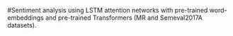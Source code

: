 #Sentiment analysis using LSTM attention networks with pre-trained word-embeddings and pre-trained Transformers (MR and Semeval2017A datasets). 
